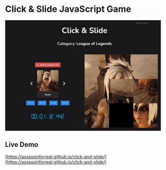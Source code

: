 # Click & Slide JavaScript Game
![Game preview](https://raw.githubusercontent.com/AssassinForReal/click-and-slide/master/images/game.jpg)

## Live Demo
[https://assassinforreal.github.io/click-and-slide/](https://assassinforreal.github.io/click-and-slide/)
